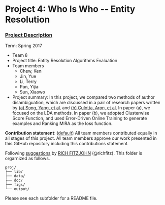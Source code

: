 # Project 4: Who Is Who -- Entity Resolution

### [Project Description](doc/project4_desc.md)

Term: Spring 2017

+ Team 8
+ Project title: Entity Resolution Algorithms Evaluation
+ Team members
	+ Chew, Ken
	+ Jin, Yue
	+ Li, Terry
	+ Pan, Yijia
	+ Sun, Xiaowo
+ Project summary: 
In this project, we compared two methods of author disambiguation, which are discussed in a pair of research papers written by [(a) Song, Yang, et al.](http://clgiles.ist.psu.edu/papers/JCDL2007-topic_based_name_disambiguation.pdf) and [(b) Culotta, Aron, et al.](https://people.cs.umass.edu/~mccallum/papers/culotta07author.pdf) 
In paper (a), we focused on the LDA methods. In paper (b), we adopted Clusterwise Score Function, and used Error-Driven Online Training to generate examples and Ranking MIRA as the loss function.

**Contribution statement**: ([default](doc/a_note_on_contributions.md)) All team members contributed equally in all stages of this project. All team members approve our work presented in this GitHub repository including this contributions statement. 

Following [suggestions](http://nicercode.github.io/blog/2013-04-05-projects/) by [RICH FITZJOHN](http://nicercode.github.io/about/#Team) (@richfitz). This folder is orgarnized as follows.

```
proj/
├── lib/
├── data/
├── doc/
├── figs/
└── output/
```

Please see each subfolder for a README file.
